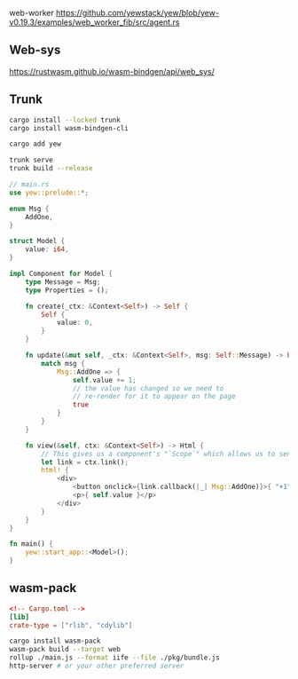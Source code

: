 
web-worker
https://github.com/yewstack/yew/blob/yew-v0.19.3/examples/web_worker_fib/src/agent.rs

## Web-sys
https://rustwasm.github.io/wasm-bindgen/api/web_sys/

## Trunk

```bash
cargo install --locked trunk
cargo install wasm-bindgen-cli

cargo add yew

trunk serve
trunk build --release
```


```rust
// main.rs
use yew::prelude::*;

enum Msg {
    AddOne,
}

struct Model {
    value: i64,
}

impl Component for Model {
    type Message = Msg;
    type Properties = ();

    fn create(_ctx: &Context<Self>) -> Self {
        Self {
            value: 0,
        }
    }

    fn update(&mut self, _ctx: &Context<Self>, msg: Self::Message) -> bool {
        match msg {
            Msg::AddOne => {
                self.value += 1;
                // the value has changed so we need to
                // re-render for it to appear on the page
                true
            }
        }
    }

    fn view(&self, ctx: &Context<Self>) -> Html {
        // This gives us a component's "`Scope`" which allows us to send messages, etc to the component.
        let link = ctx.link();
        html! {
            <div>
                <button onclick={link.callback(|_| Msg::AddOne)}>{ "+1" }</button>
                <p>{ self.value }</p>
            </div>
        }
    }
}

fn main() {
    yew::start_app::<Model>();
}

```

## wasm-pack
```toml
<!-- Cargo.toml -->
[lib]
crate-type = ["rlib", "cdylib"]
```
```bash
cargo install wasm-pack
wasm-pack build --target web
rollup ./main.js --format iife --file ./pkg/bundle.js
http-server # or your other preferred server
```
